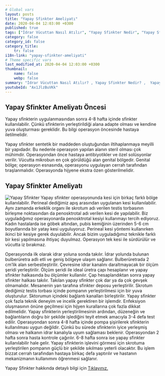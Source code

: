 ```yaml
---
# Global vars
layout: posts
title: "Yapay Sfinkter Ameliyatı"
date: 2020-04-04 12:03:00 +0300
published: true
tags: ["İdrar Vücuttan Nasıl Atılır", "Yapay Sfinkter Nedir", "Yapay Sfinkter" , "Yapay Sfinkter Ameliyatı Ne Zaman Yapılır", "Yapay Sfinkter Ameliyatı", "Tam idrar kaçırma", "Erkekte idrar kaçırma", "İdrar tutamama", "Yapay sfinkter ameliyat sonrası" , "Yapay Sfinkter ne zaman takılır", "Yapay Sfinkter nasıl takılır", "Yapay Sfinkter ameliyat öncesi", "Yapay Sfinkter zararlı mı", "Yapay Sfinkter ameliyatı nasıl yapılır" , "Sfinkter nedir"]
category: false
category_id: false
category_title:
    tr: false
i18n-link: "yapay-sfinkter-ameliyati"
# Theme specific vars
last_modified_at: 2020-04-04 12:03:00 +0300
thumbnail:
    name: false
    webp: false
summary: "İdrar Vücuttan Nasıl Atılır? , Yapay Sfinkter Nedir? ,  Yapay sfinkter Ameliyatı Hangi Durumlarda Yapılır?, Yapay Sfinkter Ameliyatı, Tam idrar kaçırma, Erkekte idrar kaçırma, İdrar tutamama, Yapay Sfinkter ücreti, Yapay Sfinkter ne zaman takılır?, Yapay Sfinkter nasıl takılır? , Yapay Sfinkter ameliyat öncesi , Yapay Sfinkter zararlı mı, Yapay Sfinkter ameliyat sonrası , Yapay Sfinkter ameliyatı nasıl yapılır ? "
youtubeId: "Ax1JlzBuVKk"
---
```






## Yapay Sfinkter Ameliyatı Öncesi

Yapay sfinkterin uygulanmasından sonra 4-8 hafta içinde sfinkter kullanılabilir. Çünkü sfinkterin yerleştirildiği alana adapte olması ve kendine yuva oluşturması gereklidir.  Bu bilgi operasyon öncesinde hastaya iletilmelidir.

Yapay sfinkter sentetik bir maddeden oluştuğundan iltihaplanmaya meyilli bir yapıdadır. Bu nedenle operasyon yapılan alanın steril olması çok mühimdir. Operasyondan önce hastaya antibiyotikler ve özel solüsyonlar verilir. Vücutta mikrobun en çok görüldüğü alan genital bölgedir. Genital bölge; operasyon esnasında, operasyonu uygulayan cerrah tarafından tıraşlanmalıdır. Operasyonda hijyene ekstra özen gösterilmelidir.

## Yapay Sfinkter Ameliyatı

![Yapay Sfinkter](/assets/img/yapaysfinkter.jpeg)
Yapay sfinkter operasyonunda kesi için birkaç farklı bölge kullanılabilir. Perineal dediğimiz apış arasından uygulanan kesi kullanılabilir. Aynı zamanda erkeklik organı ile skrotum adı verilen testis torbasının birleşme noktasından da penosktrotal adı verilen kesi de yapılabilir. Biz uyguladığımız operasyonarda penosktrotal kesiyi kullanmayı tercih ediyoruz. Kadın hastalarda ise göbek altından, pubis kemiğinin üzerinden 5-6 cm boyutlarında bir yatay kesi uyguluyoruz. Perineal kesi yöntemi kullanırken ikinci bir kesiye gerek duyulabilir. Ancak bizim uyguladığımız teknikle farklı bir kesi yapılmasına ihtiyaç duyulmaz. Operasyon tek kesi ile sürdürülür ve vücutta iz bırakmaz.

Operasyonda ilk olarak idrar yoluna sonda takılır. İdrar yolunda bulunan bulberüretra adlı etli ve geniş bölgeye ulaşım sağlanır. Bulberüretrada 2 cm’lik alan serbestleştirilir. Çevresine idrar kanalını daraltmayacak bir ölçüm şeridi yerleştirilir. Ölçüm şeridi ile ideal üretra çapı hesaplanır ve yapay sfinkter halkasında bu ölçümler kullanılır. Çap hesaplandıktan sonra yapay sfinkter halkası takılır. Takılan yapay sfinkter çok dar ya da çok gevşek olmamalıdır. Mesanenin yan tarafına sfinkter deposu yerleştirilir. Skrotum dediğimiz testis torbası içinde pompanın yerleştirilmesi için bir yuva oluşturulur. Sktorumun içindeki bağlantı kanalları birleştirilir. Yapay sfinkter çok fazla teknik deneyim ve incelik gerektiren bir işlemdir. Enfeksiyon oluşmasının önüne geçilmesi için hijyen kurallarına çok fazla dikkat edilmelidir. Yapay sfinkterin yerleştirilmesinin ardından, düzeneğin ve bağlantıların doğru bir şekilde işlediğini teyit etmek amacıyla 3-4 defa test edilir. Operasyondan sonra 4-8 hafta içinde pompa şişirilerek sfinkterin kullanılması uygun değildir. Çünkü bu sürede sfinkterin iyice yerleşmiş olması ve halkanın idrar kanalıyla uyum sağlaması beklenir. Operasyondan 2 hafta sonra hasta kontrole çağırılır. 6-8 hafta sonra ise yapay sfinkter kullanılabilir hale gelir. Yapay sfinkterin işlevini görmesi için skrotuma yerleştirilen pompanın güçlü bir şekilde sıkılması yeterli olacaktır. Bu işlem bizzat cerrah tarafından hastaya birkaç defa yaptırılır ve hastanın mekanizmanın kullanımını öğrenmesi sağlanır.


Yapay Sfinkter hakkında detaylı bilgi için [Tıklayınız.](https://www.onoluroloji.com/yapay-sfinkter)
